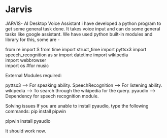 # Jarvis
JARVIS- AI Desktop Voice Assistant
i have developed a python program to get some general task done. It takes voice input and can do some general tasks like google assistant. We have used python built-in modules and library for this, some are -

from re import S
from time import struct_time
import pyttsx3
import speech_recognition as sr 
import datetime
import wikipedia                            
import webbrowser                           
import os   #for music

External Modules required:

pyttsx3 --> For speaking ability.
SpeechRecognition --> For listening ability.
wikipedia --> To search through the wikipedia for the query.
pyaudio --> Dependency for speech recognition module.

Solving issues
If you are unable to install pyaudio, type the following commands:
pip install pipwin

pipwin install pyaudio

It should work now.
